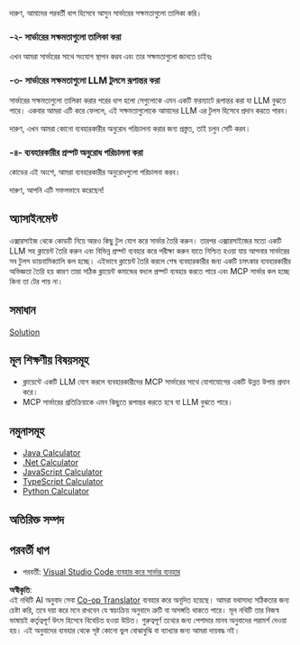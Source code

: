 <!--
CO_OP_TRANSLATOR_METADATA:
{
  "original_hash": "904b689eda5a68cbafe656d53f9787c7",
  "translation_date": "2025-06-17T18:47:04+00:00",
  "source_file": "03-GettingStarted/03-llm-client/README.md",
  "language_code": "bn"
}
-->
দারুণ, আমাদের পরবর্তী ধাপ হিসেবে আসুন সার্ভারের সক্ষমতাগুলো তালিকা করি।

### -২- সার্ভারের সক্ষমতাগুলো তালিকা করা

এখন আমরা সার্ভারের সাথে সংযোগ স্থাপন করব এবং তার সক্ষমতাগুলো জানতে চাইবঃ

### -৩- সার্ভারের সক্ষমতাগুলো LLM টুলসে রূপান্তর করা

সার্ভারের সক্ষমতাগুলো তালিকা করার পরের ধাপ হলো সেগুলোকে এমন একটি ফরম্যাটে রূপান্তর করা যা LLM বুঝতে পারে। একবার আমরা এটি করে ফেললে, এই সক্ষমতাগুলোকে আমাদের LLM এর টুলস হিসেবে প্রদান করতে পারব।

দারুণ, এখন আমরা কোনো ব্যবহারকারীর অনুরোধ পরিচালনা করার জন্য প্রস্তুত, তাই চলুন সেটি করব।

### -৪- ব্যবহারকারীর প্রম্পট অনুরোধ পরিচালনা করা

কোডের এই অংশে, আমরা ব্যবহারকারীর অনুরোধগুলো পরিচালনা করব।

দারুণ, আপনি এটি সফলভাবে করেছেন!

## অ্যাসাইনমেন্ট

এক্সারসাইজ থেকে কোডটি নিয়ে আরও কিছু টুল যোগ করে সার্ভার তৈরি করুন। তারপর এক্সারসাইজের মতো একটি LLM সহ ক্লায়েন্ট তৈরি করুন এবং বিভিন্ন প্রম্পট ব্যবহার করে পরীক্ষা করুন যাতে নিশ্চিত হওয়া যায় আপনার সার্ভারের সব টুলস ডায়নামিক্যালি কল হচ্ছে। এইভাবে ক্লায়েন্ট তৈরি করলে শেষ ব্যবহারকারীর জন্য একটি চমৎকার ব্যবহারকারীর অভিজ্ঞতা তৈরি হয় কারণ তারা সঠিক ক্লায়েন্ট কমান্ডের বদলে প্রম্পট ব্যবহার করতে পারে এবং MCP সার্ভার কল হচ্ছে কিনা তা টের পায় না।

## সমাধান

[Solution](/03-GettingStarted/03-llm-client/solution/README.md)

## মূল শিক্ষণীয় বিষয়সমূহ

- ক্লায়েন্টে একটি LLM যোগ করলে ব্যবহারকারীদের MCP সার্ভারের সাথে যোগাযোগের একটি উন্নত উপায় প্রদান করে।
- MCP সার্ভারের প্রতিক্রিয়াকে এমন কিছুতে রূপান্তর করতে হবে যা LLM বুঝতে পারে।

## নমুনাসমূহ

- [Java Calculator](../samples/java/calculator/README.md)
- [.Net Calculator](../../../../03-GettingStarted/samples/csharp)
- [JavaScript Calculator](../samples/javascript/README.md)
- [TypeScript Calculator](../samples/typescript/README.md)
- [Python Calculator](../../../../03-GettingStarted/samples/python)

## অতিরিক্ত সম্পদ

## পরবর্তী ধাপ

- পরবর্তী: [Visual Studio Code ব্যবহার করে সার্ভার ব্যবহার](/03-GettingStarted/04-vscode/README.md)

**অস্বীকৃতি**:  
এই নথিটি AI অনুবাদ সেবা [Co-op Translator](https://github.com/Azure/co-op-translator) ব্যবহার করে অনূদিত হয়েছে। আমরা যথাসাধ্য সঠিকতার জন্য চেষ্টা করি, তবে দয়া করে মনে রাখবেন যে স্বয়ংক্রিয় অনুবাদে ত্রুটি বা অসঙ্গতি থাকতে পারে। মূল নথিটি তার নিজস্ব ভাষায়ই কর্তৃত্বপূর্ণ উৎস হিসেবে বিবেচিত হওয়া উচিত। গুরুত্বপূর্ণ তথ্যের জন্য পেশাদার মানব অনুবাদের পরামর্শ দেওয়া হয়। এই অনুবাদের ব্যবহার থেকে সৃষ্ট কোনো ভুল বোঝাবুঝি বা ব্যাখ্যার জন্য আমরা দায়বদ্ধ নই।